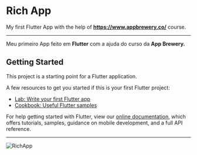 # Rich App

My first Flutter App with the help of **https://www.appbrewery.co/** course.

***

Meu primeiro App feito em **Flutter** com a ajuda do curso da **App Brewery.** 

## Getting Started

This project is a starting point for a Flutter application.

A few resources to get you started if this is your first Flutter project:

- [Lab: Write your first Flutter app](https://flutter.dev/docs/get-started/codelab)
- [Cookbook: Useful Flutter samples](https://flutter.dev/docs/cookbook)

For help getting started with Flutter, view our
[online documentation](https://flutter.dev/docs), which offers tutorials,
samples, guidance on mobile development, and a full API reference.

***
![RichApp](https://user-images.githubusercontent.com/51971892/117162310-088d1f80-ad99-11eb-8ae8-d4f08ee20e75.PNG)

